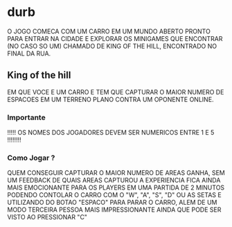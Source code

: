 # durb

O JOGO COMECA COM UM CARRO EM UM MUNDO ABERTO PRONTO PARA ENTRAR NA CIDADE E EXPLORAR OS MINIGAMES QUE ENCONTRAR (NO CASO SO UM) CHAMADO DE KING OF THE HILL, ENCONTRADO NO FINAL DA RUA.


## King of the hill
EM QUE VOCE E UM CARRO E TEM QUE CAPTURAR O MAIOR NUMERO DE ESPACOES EM UM TERRENO PLANO CONTRA UM OPONENTE ONLINE.

### Importante
!!!!! OS NOMES DOS JOGADORES DEVEM SER NUMERICOS ENTRE 1 E 5 !!!!!!!!

### Como Jogar ?
QUEM CONSEGUIR CAPTURAR O MAIOR NUMERO DE AREAS GANHA, SEM UM FEEDBACK DE QUAIS AREAS CAPTUROU A EXPERIENCIA FICA AINDA MAIS EMOCIONANTE PARA OS PLAYERS EM UMA PARTIDA DE 2 MINUTOS PODENDO CONTOLAR O CARRO COM O "W", "A", "S", "D" OU AS SETAS E UTILIZANDO DO BOTAO "ESPACO" PARA PARAR O CARRO, ALEM DE UM MODO TERCEIRA PESSOA MAIS IMPRESSIONANTE AINDA QUE PODE SER VISTO AO PRESSIONAR "C"
